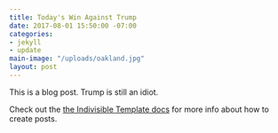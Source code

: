 ```yaml
---
title: Today's Win Against Trump
date: 2017-08-01 15:50:00 -07:00
categories:
- jekyll
- update
main-image: "/uploads/oakland.jpg"
layout: post
---
```


This is a blog post.  Trump is still an idiot.

Check out the [the Indivisible Template docs](http://indivisibletemplate.com/documentation/) for more info about how to create posts.